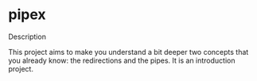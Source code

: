 # pipex

Description

This project aims to make you understand a bit deeper two concepts that you already know: the redirections and the pipes. It is an introduction project.
